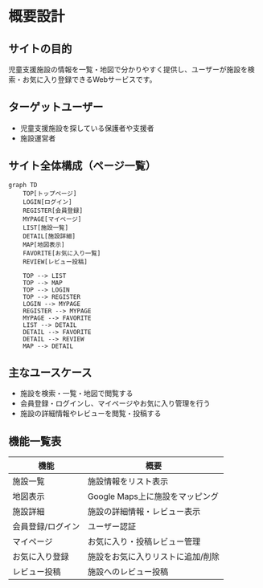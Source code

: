 # 概要設計

## サイトの目的
児童支援施設の情報を一覧・地図で分かりやすく提供し、ユーザーが施設を検索・お気に入り登録できるWebサービスです。

## ターゲットユーザー
- 児童支援施設を探している保護者や支援者
- 施設運営者

## サイト全体構成（ページ一覧）
```mermaid
graph TD
    TOP[トップページ]
    LOGIN[ログイン]
    REGISTER[会員登録]
    MYPAGE[マイページ]
    LIST[施設一覧]
    DETAIL[施設詳細]
    MAP[地図表示]
    FAVORITE[お気に入り一覧]
    REVIEW[レビュー投稿]

    TOP --> LIST
    TOP --> MAP
    TOP --> LOGIN
    TOP --> REGISTER
    LOGIN --> MYPAGE
    REGISTER --> MYPAGE
    MYPAGE --> FAVORITE
    LIST --> DETAIL
    DETAIL --> FAVORITE
    DETAIL --> REVIEW
    MAP --> DETAIL
```

## 主なユースケース
- 施設を検索・一覧・地図で閲覧する
- 会員登録・ログインし、マイページやお気に入り管理を行う
- 施設の詳細情報やレビューを閲覧・投稿する

## 機能一覧表
| 機能             | 概要                                 |
|------------------|--------------------------------------|
| 施設一覧         | 施設情報をリスト表示                 |
| 地図表示         | Google Maps上に施設をマッピング     |
| 施設詳細         | 施設の詳細情報・レビュー表示         |
| 会員登録/ログイン | ユーザー認証                        |
| マイページ       | お気に入り・投稿レビュー管理         |
| お気に入り登録   | 施設をお気に入りリストに追加/削除   |
| レビュー投稿     | 施設へのレビュー投稿                 |



